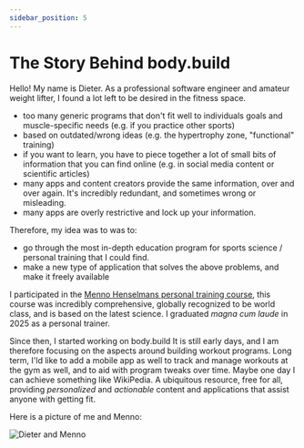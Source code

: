 ```yaml
---
sidebar_position: 5
---
```


# The Story Behind body.build

Hello!  My name is Dieter.
As a professional software engineer and amateur weight lifter, I found a lot left to be desired in the fitness space.

* too many generic programs that don't fit well to individuals goals and muscle-specific needs (e.g. if you practice other sports)
* based on outdated/wrong ideas (e.g. the hypertrophy zone, "functional" training)
* if you want to learn, you have to piece together a lot of small bits of information that you can find online (e.g. in social media content or scientific articles)
* many apps and content creators provide the same information, over and over again.  It's incredibly redundant, and sometimes wrong or misleading.
* many apps are overly restrictive and lock up your information.

Therefore, my idea was to was to:
* go through the most in-depth education program for sports science / personal training that I could find.
* make a new type of application that solves the above problems, and make it freely available

I participated in the [Menno Henselmans personal training course](https://www.mennohenselmans.com/online-pt-course),
this course was incredibly comprehensive, globally recognized to be world class, and is based on the latest science.
I graduated *magna cum laude* in 2025 as a personal trainer.  

Since then, I started working on body.build 
It is still early days, and I am therefore focusing on the aspects around building workout programs.
Long term, I'ld like to add a mobile app as well to track and manage workouts at the gym as well, and to aid with program tweaks over time.
Maybe one day I can achieve something like WikiPedia. A ubiquitous resource, free for all, providing *personalized* and *actionable* content and applications that assist anyone with getting fit.

Here is a picture of me and Menno:

![Dieter and Menno](/img/dieter-menno.jpg)
